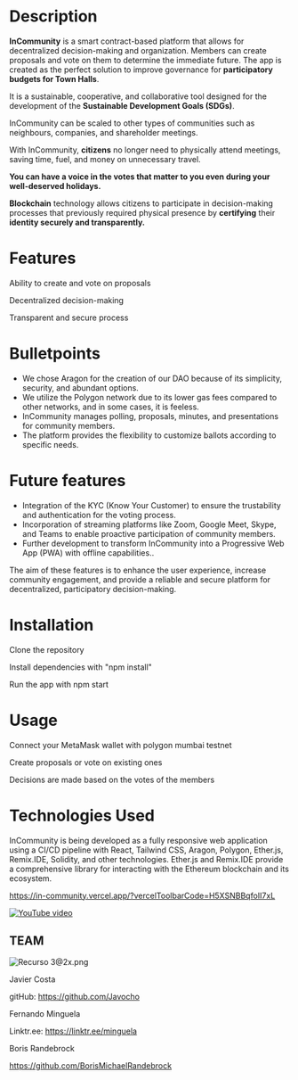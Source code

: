 
# Description
**InCommunity** is a smart contract-based platform that allows for decentralized decision-making and organization. Members can create proposals and vote on them to determine the immediate future.
The app is created as the perfect solution to improve governance for **participatory budgets for Town Halls**. 

It is a sustainable, cooperative, and collaborative tool designed for the development of the **Sustainable Development Goals (SDGs)**. 

InCommunity can be scaled to other types of communities such as neighbours, companies, and shareholder meetings.

With InCommunity, **citizens** no longer need to physically attend meetings, saving time, fuel, and money on unnecessary travel. 

**You can have a voice in the votes that matter to you even during your well-deserved holidays.**

**Blockchain** technology allows citizens to participate in decision-making processes that previously required physical presence by **certifying** their **identity securely and transparently.**
# Features

Ability to create and vote on proposals

Decentralized decision-making

Transparent and secure process

# Bulletpoints

- We chose Aragon for the creation of our DAO because of its simplicity, security, and abundant options.
- We utilize the Polygon network due to its lower gas fees compared to other networks, and in some cases, it is feeless.
- InCommunity manages polling, proposals, minutes, and presentations for community members.
- The platform provides the flexibility to customize ballots according to specific needs.

# Future features

- Integration of the KYC (Know Your Customer)  to ensure the trustability and authentication for the voting process.
- Incorporation of streaming platforms like Zoom, Google Meet, Skype, and Teams to enable proactive participation of community members.
- Further development to transform InCommunity into a Progressive Web App (PWA) with offline capabilities..

The aim of these features is to enhance the user experience, increase community engagement, and provide a reliable and secure platform for decentralized, participatory decision-making.

# Installation

Clone the repository

Install dependencies with "npm install"

Run the app with npm start

# Usage

Connect your MetaMask wallet with polygon mumbai testnet

Create proposals or vote on existing ones

Decisions are made based on the votes of the members

# Technologies Used

InCommunity is being developed as a fully responsive web application using a CI/CD pipeline with React, Tailwind CSS, Aragon, Polygon, Ether.js, Remix.IDE, Solidity, and other technologies. Ether.js and Remix.IDE provide a comprehensive library for interacting with the Ethereum blockchain and its ecosystem.

https://in-community.vercel.app/?vercelToolbarCode=H5XSNBBqfoII7xL

[![YouTube video](https://img.youtube.com/vi/n1792EHpHds/0.jpg)](https://www.youtube.com/watch?v=n1792EHpHds)


## TEAM

![Recurso 3@2x.png](https://s3-us-west-2.amazonaws.com/secure.notion-static.com/fe9eaa4e-946c-4cf1-a61f-82a8b0517181/Recurso_32x.png)

Javier Costa 

gitHub: https://github.com/Javocho

Fernando Minguela

Linktr.ee: https://linktr.ee/minguela

Boris Randebrock

https://github.com/BorisMichaelRandebrock
